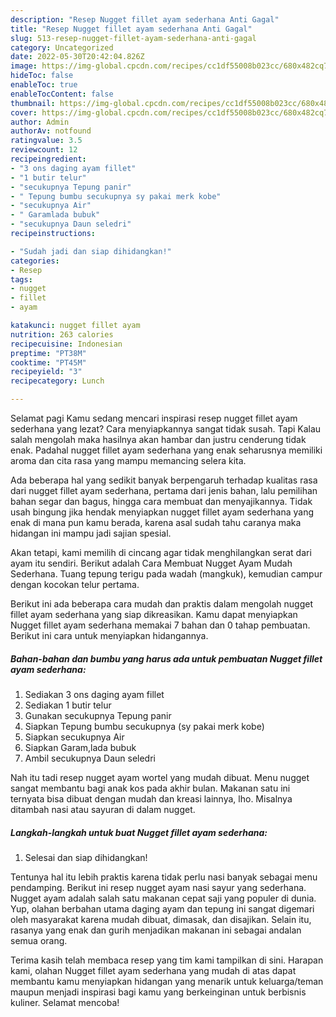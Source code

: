 ```yaml
---
description: "Resep Nugget fillet ayam sederhana Anti Gagal"
title: "Resep Nugget fillet ayam sederhana Anti Gagal"
slug: 513-resep-nugget-fillet-ayam-sederhana-anti-gagal
category: Uncategorized
date: 2022-05-30T20:42:04.826Z
image: https://img-global.cpcdn.com/recipes/cc1df55008b023cc/680x482cq70/nugget-fillet-ayam-sederhana-foto-resep-utama.jpg
hideToc: false
enableToc: true
enableTocContent: false
thumbnail: https://img-global.cpcdn.com/recipes/cc1df55008b023cc/680x482cq70/nugget-fillet-ayam-sederhana-foto-resep-utama.jpg
cover: https://img-global.cpcdn.com/recipes/cc1df55008b023cc/680x482cq70/nugget-fillet-ayam-sederhana-foto-resep-utama.jpg
author: Admin
authorAv: notfound
ratingvalue: 3.5
reviewcount: 12
recipeingredient:
- "3 ons daging ayam fillet"
- "1 butir telur"
- "secukupnya Tepung panir"
- " Tepung bumbu secukupnya sy pakai merk kobe"
- "secukupnya Air"
- " Garamlada bubuk"
- "secukupnya Daun seledri"
recipeinstructions:

- "Sudah jadi dan siap dihidangkan!"
categories:
- Resep
tags:
- nugget
- fillet
- ayam

katakunci: nugget fillet ayam 
nutrition: 263 calories
recipecuisine: Indonesian
preptime: "PT38M"
cooktime: "PT45M"
recipeyield: "3"
recipecategory: Lunch

---
```



Selamat pagi Kamu sedang mencari inspirasi resep nugget fillet ayam sederhana yang lezat? Cara menyiapkannya sangat tidak susah. Tapi Kalau salah mengolah maka hasilnya akan hambar dan justru cenderung tidak enak. Padahal nugget fillet ayam sederhana yang enak seharusnya memiliki aroma dan cita rasa yang mampu memancing selera kita.


Ada beberapa hal yang sedikit banyak berpengaruh terhadap kualitas rasa dari nugget fillet ayam sederhana, pertama dari jenis bahan, lalu pemilihan bahan segar dan bagus, hingga cara membuat dan menyajikannya. Tidak usah bingung jika hendak menyiapkan nugget fillet ayam sederhana yang enak di mana pun kamu berada, karena asal sudah tahu caranya maka hidangan ini mampu jadi sajian spesial.

Akan tetapi, kami memilih di cincang agar tidak menghilangkan serat dari ayam itu sendiri. Berikut adalah Cara Membuat Nugget Ayam Mudah Sederhana. Tuang tepung terigu pada wadah (mangkuk), kemudian campur dengan kocokan telur pertama.


Berikut ini ada beberapa cara mudah dan praktis dalam mengolah nugget fillet ayam sederhana yang siap dikreasikan. Kamu dapat menyiapkan Nugget fillet ayam sederhana memakai 7 bahan dan 0 tahap pembuatan. Berikut ini cara untuk menyiapkan hidangannya.

<!--inarticleads1-->

##### Bahan-bahan dan bumbu yang harus ada untuk pembuatan Nugget fillet ayam sederhana:

1. Sediakan 3 ons daging ayam fillet
1. Sediakan 1 butir telur
1. Gunakan secukupnya Tepung panir
1. Siapkan  Tepung bumbu secukupnya (sy pakai merk kobe)
1. Siapkan secukupnya Air
1. Siapkan  Garam,lada bubuk
1. Ambil secukupnya Daun seledri


Nah itu tadi resep nugget ayam wortel yang mudah dibuat. Menu nugget sangat membantu bagi anak kos pada akhir bulan. Makanan satu ini ternyata bisa dibuat dengan mudah dan kreasi lainnya, lho. Misalnya ditambah nasi atau sayuran di dalam nugget. 

<!--inarticleads2-->

##### Langkah-langkah untuk buat Nugget fillet ayam sederhana:


1. Selesai dan siap dihidangkan!

Tentunya hal itu lebih praktis karena tidak perlu nasi banyak sebagai menu pendamping. Berikut ini resep nugget ayam nasi sayur yang sederhana. Nugget ayam adalah salah satu makanan cepat saji yang populer di dunia. Yup, olahan berbahan utama daging ayam dan tepung ini sangat digemari oleh masyarakat karena mudah dibuat, dimasak, dan disajikan. Selain itu, rasanya yang enak dan gurih menjadikan makanan ini sebagai andalan semua orang. 

Terima kasih telah membaca resep yang tim kami tampilkan di sini. Harapan kami, olahan Nugget fillet ayam sederhana yang mudah di atas dapat membantu kamu menyiapkan hidangan yang menarik untuk keluarga/teman maupun menjadi inspirasi bagi kamu yang berkeinginan untuk berbisnis kuliner. Selamat mencoba!
